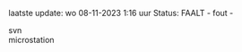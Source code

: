 laatste update: 
wo 08-11-2023  1:16   uur 
Status: FAALT - fout - 
<div class="service R">svn</div><div class="service Y">microstation</div>